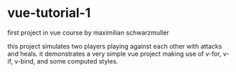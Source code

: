 # vue-tutorial-1
first project in vue course by maximilian schwarzmuller

this project simulates two players playing against each other with attacks and heals.
it demonstrates a very simple vue project making use of v-for, v-if, v-bind, and some computed styles.

